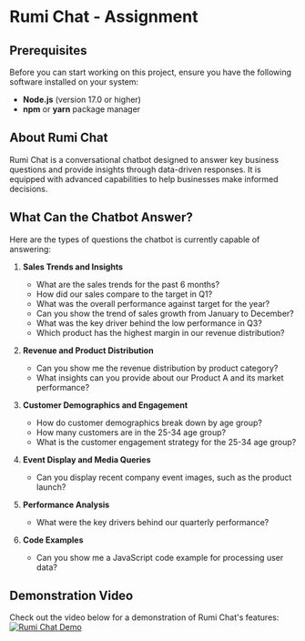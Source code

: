 # Rumi Chat - Assignment

## Prerequisites

Before you can start working on this project, ensure you have the following software installed on your system:

- **Node.js** (version 17.0 or higher)
- **npm** or **yarn** package manager

## About Rumi Chat

Rumi Chat is a conversational chatbot designed to answer key business questions and provide insights through data-driven responses. It is equipped with advanced capabilities to help businesses make informed decisions.

## What Can the Chatbot Answer?

Here are the types of questions the chatbot is currently capable of answering:

1. **Sales Trends and Insights**  
   - What are the sales trends for the past 6 months?  
   - How did our sales compare to the target in Q1?  
   - What was the overall performance against target for the year?  
   - Can you show the trend of sales growth from January to December?  
   - What was the key driver behind the low performance in Q3?  
   - Which product has the highest margin in our revenue distribution?  

2. **Revenue and Product Distribution**  
   - Can you show me the revenue distribution by product category?  
   - What insights can you provide about our Product A and its market performance?  

3. **Customer Demographics and Engagement**  
   - How do customer demographics break down by age group?  
   - How many customers are in the 25-34 age group?  
   - What is the customer engagement strategy for the 25-34 age group?  

4. **Event Display and Media Queries**  
   - Can you display recent company event images, such as the product launch?  

5. **Performance Analysis**  
   - What were the key drivers behind our quarterly performance?  

6. **Code Examples**  
   - Can you show me a JavaScript code example for processing user data?  

## Demonstration Video

Check out the video below for a demonstration of Rumi Chat's features:  
[![Rumi Chat Demo]()](https://drive.google.com/file/d/1EgeqtSGOkBGWKz0wMn9VnpgObtc42P2D/view?usp=sharing)
